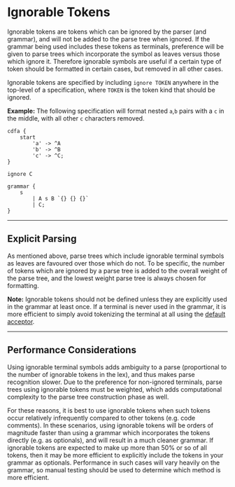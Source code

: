 # Ignorable Tokens

Ignorable tokens are tokens which can be ignored by the parser (and grammar), and will not be added to the parse tree
when ignored.
If the grammar being used includes these tokens as terminals, preference will be given to parse trees which incorporate
the symbol as leaves versus those which ignore it.
Therefore ignorable symbols are useful if a certain type of token should be formatted in certain cases, but removed in
all other cases.


Ignorable tokens are specified by including `ignore TOKEN` anywhere in the top-level of a specification, where `TOKEN`
is the token kind that should be ignored.

**Example:** The following specification will format nested `a`,`b` pairs with a `c` in the middle, with all other `c`
characters removed.
```text
cdfa {
    start
        'a' -> ^A
        'b' -> ^B
        'c' -> ^C;
}

ignore C

grammar {
    s
        | A s B `{} {} {}`
        | C;
}
```

---

## Explicit Parsing

As mentioned above, parse trees which include ignorable terminal symbols as leaves are favoured over those which do not.
To be specific, the number of tokens which are ignored by a parse tree is added to the overall weight of the parse tree,
and the lowest weight parse tree is always chosen for formatting.

**Note:** Ignorable tokens should not be defined unless they are explicitly used in the grammar at least once.
If a terminal is never used in the grammar, it is more efficient to simply avoid tokenizing the terminal at all using
the [default acceptor](cdfa.md#default-acceptor).

---

## Performance Considerations

Using ignorable terminal symbols adds ambiguity to a parse (proportional to the number of ignorable tokens in the lex),
and thus makes parse recognition slower.
Due to the preference for non-ignored terminals, parse trees using ignorable tokens must be weighted, which adds
computational complexity to the parse tree construction phase as well.

For these reasons, it is best to use ignorable tokens when such tokens occur relatively infrequently compared to other
tokens (e.g. code comments).
In these scenarios, using ignorable tokens will be orders of magnitude faster than using a grammar which incorporates
the tokens directly (e.g. as optionals), and will result in a much cleaner grammar.
If ignorable tokens are expected to make up more than 50% or so of all tokens, then it may be more efficient to
explicitly include the tokens in your grammar as optionals.
Performance in such cases will vary heavily on the grammar, so manual testing should be used to determine which method
is more efficient.
